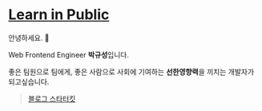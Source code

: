# [Learn in Public](https://guesung.dev)

안녕하세요. 👋

Web Frontend Engineer **박규성**입니다.

좋은 팀원으로 팀에게, 좋은 사람으로 사회에 기여하는 **선한영향력**을 끼치는 개발자가 되고싶습니다.

> [블로그 스타터킷](https://github.com/transitive-bullshit/nextjs-notion-starter-kit)
